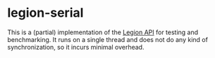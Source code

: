 # legion-serial

This is a (partial) implementation of the [Legion API](https://legion.stanford.edu/doxygen/) for testing and benchmarking. It runs on a single thread and does not do any kind of synchronization, so it incurs minimal overhead.
